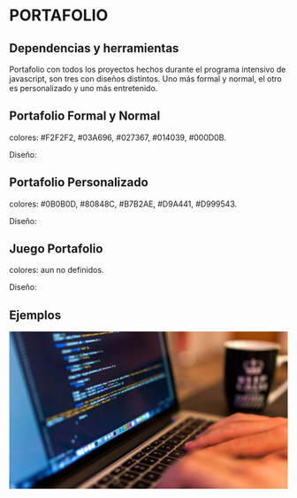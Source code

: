 # PORTAFOLIO

## Dependencias y herramientas

<!-- ![Github](https://img.shields.io/badge/github-inc-008080.svg?colorA=008080)
![Javascript](https://img.shields.io/badge/javascript-ecma-green.svg)
![jQuery](https://img.shields.io/badge/jquery-v3.3.1-yellowgreen.svg) -->


Portafolio con todos los proyectos hechos durante el programa intensivo de javascript, son tres con diseños distintos. Uno más formal y normal, el otro es personalizado y uno más entretenido.

## Portafolio Formal y Normal

colores: #F2F2F2, #03A696, #027367, #014039, #000D0B.

Diseño:

## Portafolio Personalizado

colores: #0B0B0D, #80848C, #B7B2AE, #D9A441, #D999543.

Diseño:

## Juego Portafolio

colores: aun no definidos.

Diseño:



<!-- ## Instalación


Para poder usar nuestra librería, debes seguir los siguientes pasos:

- Instalar jQuery. Solo necesitas agregar la línea siguiente a tu código.

``` 
  <script src="https://ajax.googleapis.com/ajax/libs/jquery/3.2.1/jquery.min.js"></script>
```

- Enlazas entonces el archivo ```main.js```.

```
  <script src="./main.js"></script>  
```

- También tenemos disponible nuestra versión CDN

```
<script src="https://rawgit.com/Niennis/cardify/Cardify/lib/main.js"></script>
```


- Agregas la siguiente línea bajo ```main.js```, y especificas clase(s), id(s), o elemento(s) del contenedor con las imágenes a afectar. Las imágenes deben estar contenidas en una col, por lo que se recomienda el uso de grids, o un framework.

```
$('.class').cardify({});
```

## Ejemplos

![Cardify](https://78.media.tumblr.com/46426e4a9dec57138c7763a03bde8a27/tumblr_p2xpdkJcae1qdxt9to1_540.png)
 -->

 ## Ejemplos

![Portafolio](assets/images/coder.jpg)


